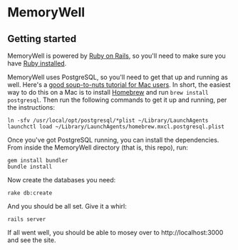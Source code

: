 # MemoryWell

## Getting started

MemoryWell is powered by [Ruby on Rails](http://rubyonrails.org/), so you'll need to make sure you have [Ruby installed](https://rvm.io/rvm/install).

MemoryWell uses PostgreSQL, so you'll need to get that up and running as well. Here's a [good soup-to-nuts tutorial for Mac users](https://gorails.com/setup/osx/10.11-el-capitan). In short, the easiest way to do this on a Mac is to install [Homebrew](http://brew.sh/) and run `brew install postgresql`. Then run the following commands to get it up and running, per the instructions:

	ln -sfv /usr/local/opt/postgresql/*plist ~/Library/LaunchAgents
	launchctl load ~/Library/LaunchAgents/homebrew.mxcl.postgresql.plist

Once you've got PostgreSQL running, you can install the dependencies. From inside the MemoryWell directory (that is, this repo), run:
	
	gem install bundler
	bundle install

Now create the databases you need:

	rake db:create

And you should be all set. Give it a whirl:

	rails server

If all went well, you should be able to mosey over to http://localhost:3000 and see the site.

